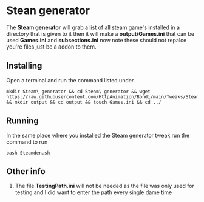 # Stean generator
The **Steam generator** will grab a list of all steam game's installed in a directory that is given to it then it will make a **output/Games.ini** that can be used **Games.ini** and **subsections.ini** now note these should not repalce you're files just be a addon to them.

## Installing
Open a terminal and run the command listed under.
```
mkdir Steam\ generator && cd Steam\ generator && wget https://raw.githubusercontent.com/HttpAnimation/Bondi/main/Tweaks/Steam%20generator/Steamgen.sh && mkdir output && cd output && touch Games.ini && cd ../
```

## Running
In the same place where you installed the Steam generator tweak run the command to run
```
bash Steamden.sh
```

## Other info
1) The file **TestingPath.ini** will not be needed as the file was only used for testing and I did want to enter the path every single dame time